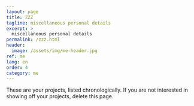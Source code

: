 ```yaml
---
layout: page
title: ZZZ
tagline: miscellaneous personal details
excerpt: >
  miscellaneous personal details
permalink: /zzz.html
header:
  image: /assets/img/me-header.jpg
ref: me
lang: en
order: 4
category: me
---
```


These are your projects, listed chronologically. If you are not interested in showing off your projects, delete this page.
